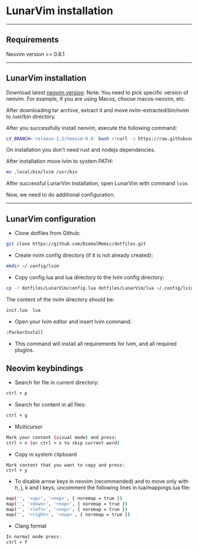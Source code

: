 LunarVim installation
=====================

------------
Requirements
------------

Neovim version >= 0.8.1


---------------------
LunarVim installation
---------------------


Download latest [neovim version](https://github.com/neovim/neovim/releases/tag/stable).
Note: You need to pick specific version of neovim. For example, if you are using Macos, choose macos-neovim, etc.

After downloading tar archive, extract it and move nvim-extracted/bin/nvim to /usr/bin directory.

After you successfully install neovim, execute the following command:


```bash
LV_BRANCH='release-1.2/neovim-0.8' bash <(curl -s https://raw.githubusercontent.com/lunarvim/lunarvim/master/utils/installer/install.sh)

````


On installation you don't need rust and nodejs dependencies.

After installation move lvim to system PATH:

```bash
mv .local/bin/lvim /usr/bin

```

After successful LunarVim installation, open LunarVim with command `lvim`.

Now, we need to do additional configuration.

----------------------
LunarVim configuration
----------------------


- Clone dotfiles from Github: 

```bash 
git clone https://github.com/DzemalMemic/dotfiles.git
```

- Create nvim config directory (if it is not already created): 

```bash
mkdir ~/.config/lvim
```

- Copy config.lua and lua directory to the lvim config directory:

```bash
cp -r dotfiles/LunarVim/config.lua dotfiles/LunarVim/lua ~/.config/lvim
```

The content of the nvim directory should be:

```bash
init.lua  lua
```

- Open your lvim editor and insert lvim command:

```bash
:PackerInstall
```

- This command will install all requirements for lvim, and all required plugins.


## Neovim keybindings

- Search for file in current directory:

```bash
ctrl + p
```

- Search for content in all files:

```bash
ctrl + g
```

- Multicursor

```bash
Mark your content (visual mode) and press:
ctrl + n (or ctrl + x to skip current word)
```

- Copy in system clipboard

```
Mark content that you want to copy and press:
ctrl + y
```

- To disable arrow keys in neovim (recommended) and to move only with h, j, k and l keys, uncomment the following lines in lua/mappings.lua file:

```bash
map('', '<up>', '<nop>', { noremap = true })
map('', '<down>', '<nop>', { noremap = true })
map('', '<left>', '<nop>', { noremap = true })
map('', '<right>', '<nop>', { noremap = true })
```

- Clang format

```bash
In normal mode press:
ctrl + f
```
